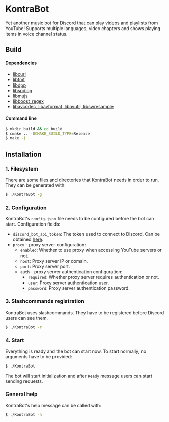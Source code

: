 # KontraBot
Yet another music bot for Discord that can play videos and playlists from YouTube!
Supports multiple languages, video chapters and shows playing items in voice channel status.

## Build
#### Dependencies
* [libcurl](https://github.com/curl/curl)
* [libfmt](https://github.com/fmtlib/fmt)
* [libdpp](https://github.com/brainboxdotcc/DPP)
* [libspdlog](https://github.com/gabime/spdlog)
* [libmujs](https://github.com/ccxvii/mujs)
* [libboost_regex](https://github.com/boostorg/regex)
* [libavcodec, libavformat, libavutil, libswresample](https://github.com/FFmpeg/FFmpeg)
#### Command line
```sh
$ mkdir build && cd build
$ cmake .. -DCMAKE_BUILD_TYPE=Release
$ make -j
```

## Installation
### 1. Filesystem
There are some files and directories that KontraBot needs in order to run. They can be generated with:
```sh
$ ./KontraBot -g
```

### 2. Configuration
KontraBot's `config.json` file needs to be configured before the bot can start. Configuration fields:

* `discord_bot_api_token`: The token used to connect to Discord. Can be obtained [here](https://discord.com/developers/docs/quick-start/getting-started).
* `proxy` - proxy server configuration:
  + `enabled`: Whether to use proxy when accessing YouTube servers or not.
  + `host`: Proxy server IP or domain.
  + `port`: Proxy server port.
  + `auth` - proxy server authentication configuration:
    + `required`: Whether proxy server requires authentication or not.
    + `user`: Proxy server authentication user.
    + `password`: Proxy server authentication password.

### 3. Slashcommands registration
KontraBot uses slashcommands. They have to be registered before Discord users can see them. 
```sh
$ ./KontraBot -r
```

### 4. Start
Everything is ready and the bot can start now. To start normally, no arguments have to be provided:
```sh
$ ./KontraBot
```
The bot will start initialization and after `Ready` message users can start sending requests.

### General help
KontraBot's help message can be called with:
```sh
$ ./KontraBot -h
```
